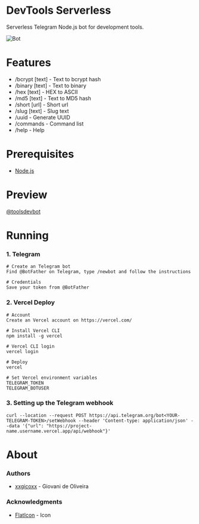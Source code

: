 # DevTools Serverless
Serverless Telegram Node.js bot for development tools.

![Bot](https://i.imgur.com/tJFSkD0.png)

# Features
* /bcrypt [text] - Text to bcrypt hash
* /binary [text] - Text to binary
* /hex [text] - HEX to ASCII
* /md5 [text] - Text to MD5 hash
* /short [url] - Short url
* /slug [text] - Slug text
* /uuid - Generate UUID
* /commands - Command list
* /help - Help

# Prerequisites
* [Node.js](https://nodejs.org/en/)

# Preview
[@toolsdevbot](https://t.me/toolsdevbot)

# Running
### 1. Telegram
````
# Create an Telegram bot
Find @BotFather on Telegram, type /newbot and follow the instructions

# Credentials
Save your token from @BotFather
````

### 2. Vercel Deploy
````
# Account
Create an Vercel account on https://vercel.com/

# Install Vercel CLI
npm install -g vercel

# Vercel CLI login
vercel login

# Deploy
vercel

# Set Vercel environment variables
TELEGRAM_TOKEN
TELEGRAM_BOTUSER
````

### 3. Setting up the Telegram webhook
````
curl --location --request POST https://api.telegram.org/bot<YOUR-TELEGRAM-TOKEN>/setWebhook --header 'Content-type: application/json' --data '{"url": "https://project-name.username.vercel.app/api/webhook"}'
````

# About

### Authors
* [xxgicoxx](https://github.com/xxgicoxx/) - Giovani de Oliveira

### Acknowledgments
* [FlatIcon](https://www.flaticon.com/) - Icon